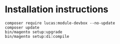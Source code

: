 # Installation instructions
```
composer require lucas:module-devbox --no-update
composer update
bin/magento setup:upgrade
bin/magento setup:di:compile
```
